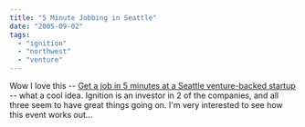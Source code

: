 ```yaml
---
title: "5 Minute Jobbing in Seattle"
date: "2005-09-02"
tags: 
  - "ignition"
  - "northwest"
  - "venture"
---
```


Wow I love this -- [Get a job in 5 minutes at a Seattle venture-backed startup](http://www.5minutejobbing.com/pages/1/index.htm) -- what a cool idea. Ignition is an investor in 2 of the companies, and all three seem to have great things going on. I'm very interested to see how this event works out...

